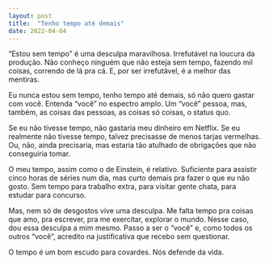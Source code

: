 ```yaml
---
layout: post
title:  "Tenho tempo até demais"
date: 2022-04-04
---
```


“Estou sem tempo” é uma desculpa maravilhosa. Irrefutável na loucura da produção. Não conheço ninguém que não esteja sem tempo, fazendo mil coisas, correndo de lá pra cá. E, por ser irrefutável, é a melhor das mentiras.

<!--more-->

Eu nunca estou sem tempo, tenho tempo até demais, só não quero gastar com você. Entenda “você” no espectro amplo. Um “você” pessoa, mas, também, as coisas das pessoas, as coisas só coisas, o status quo.

Se eu não tivesse tempo, não gastaria meu dinheiro em Netflix. Se eu realmente não tivesse tempo, talvez precisasse de menos tarjas vermelhas. Ou, não, ainda precisaria, mas estaria tão atulhado de obrigações que não conseguiria tomar.

O meu tempo, assim como o de Einstein, é relativo. Suficiente para assistir cinco horas de séries num dia, mas curto demais pra fazer o que eu não gosto. Sem tempo para trabalho extra, para visitar gente chata, para estudar para concurso.

Mas, nem só de desgostos vive uma desculpa. Me falta tempo pra coisas que amo, pra escrever, pra me exercitar, explorar o mundo. Nesse caso, dou essa desculpa a mim mesmo. Passo a ser o “você” e, como todos os outros “você”, acredito na justificativa que recebo sem questionar.

O tempo é um bom escudo para covardes. Nós defende da vida.